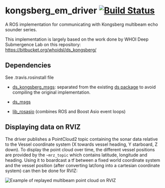 # kongsberg_em_driver [![Build Status](https://travis-ci.com/Axel13fr/kongsberg_em_driver.svg?branch=master)](https://travis-ci.com/Axel13fr/kongsberg_em_driver)
A ROS implementation for communicating with Kongsberg multibeam echo sounder series.

This implementation is largely based on the work done by WHOI Deep Submergence Lab on this repository: https://bitbucket.org/whoidsl/ds_kongsberg/

## Dependencies

See .travis.rosinstall file

- [ds_kongsberg_msgs](https://github.com/Axel13fr/ds_kongsberg_msgs): separated from the existing [ds package](https://bitbucket.org/whoidsl/ds_kongsberg/master) to avoid compiling the original implementation.

- [ds_msgs](https://bitbucket.org/whoidsl/ds_msgs/src/master/)

- [lib_rosasio](https://github.com/Axel13fr/librosasio) (combines ROS and Boost Asio event loops)

## Displaying data on RVIZ

The driver publishes a PointCloud2 topic containing the sonar data relative to the Vessel coordinate system (X towards vessel heading, Y starboard, Z down). To display the point cloud over time, the different vessel positions are provided by the ```~mrz_topic``` which contains latitude, longitude and heading. Using it to boardcast a tf between a fixed world coordinate system and the vessel position (after converting lat/long into a cartesian coordinate system) can then be done for RVIZ:

![Example of replayed multibeam point cloud on RVIZ](https://github.com/Axel13fr/kongsberg_em_driver/tree/master/img/sonar_data.png)


